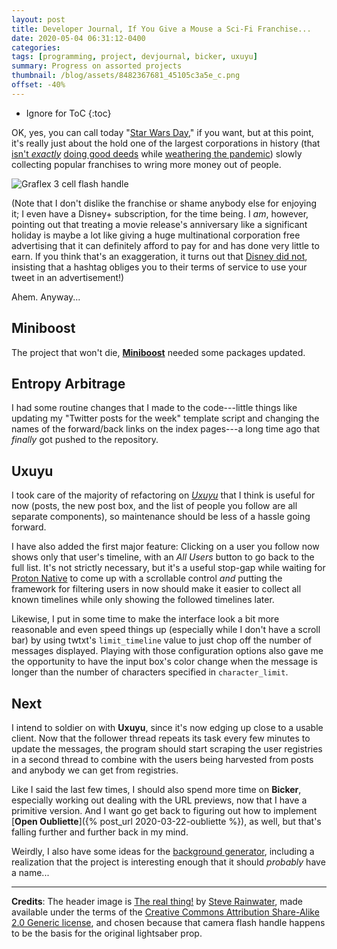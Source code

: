 ```yaml
---
layout: post
title: Developer Journal, If You Give a Mouse a Sci-Fi Franchise...
date: 2020-05-04 06:31:12-0400
categories:
tags: [programming, project, devjournal, bicker, uxuyu]
summary: Progress on assorted projects
thumbnail: /blog/assets/8482367681_45105c3a5e_c.png
offset: -40%
---
```


* Ignore for ToC
{:toc}

OK, yes, you can call today "[Star Wars Day](https://en.wikipedia.org/wiki/Star_Wars_Day)," if you want, but at this point, it's really just about the hold one of the largest corporations in history (that [isn't *exactly*](https://www.ft.com/content/db574838-0f40-41ce-9bcd-75039f8cb288) [doing good deeds](https://www.latimes.com/entertainment-arts/business/story/2020-04-02/disney-to-furlough-employees-amid-coronavirus-crisis) while [weathering the pandemic](https://www.latimes.com/entertainment-arts/business/story/2020-03-20/disney-coronavirus-6-billion-dollars)) slowly collecting popular franchises to wring more money out of people.

![Graflex 3 cell flash handle](/blog/assets/8482367681_45105c3a5e_c.png "Graflex 3 cell flash handle")

(Note that I don't dislike the franchise or shame anybody else for enjoying it; I even have a Disney+ subscription, for the time being.  I *am*, however, pointing out that treating a movie release's anniversary like a significant holiday is maybe a lot like giving a huge multinational corporation free advertising that it can definitely afford to pay for and has done very little to earn.  If you think that's an exaggeration, it turns out that [Disney did not](https://www.fastcompany.com/90497702/disney-lawyers-ruin-the-fun-for-some-star-wars-fans-maythe4th-celebration), insisting that a hashtag obliges you to their terms of service to use your tweet in an advertisement!)

Ahem.  Anyway...

## Miniboost

The project that won't die, [**Miniboost**](https://github.com/jcolag/Miniboost) needed some packages updated.

## Entropy Arbitrage

I had some routine changes that I made to the code---little things like updating my "Twitter posts for the week" template script and changing the names of the forward/back links on the index pages---a long time ago that *finally* got pushed to the repository.

## Uxuyu

I took care of the majority of refactoring on [*Uxuyu*](https://github.com/jcolag/Uxuyu) that I think is useful for now (posts, the new post box, and the list of people you follow are all separate components), so maintenance should be less of a hassle going forward.

I have also added the first major feature:  Clicking on a user you follow now shows only that user's timeline, with an *All Users* button to go back to the full list.  It's not strictly necessary, but it's a useful stop-gap while waiting for [Proton Native](https://proton-native.js.org/#/) to come up with a scrollable control *and* putting the framework for filtering users in now should make it easier to collect all known timelines while only showing the followed timelines later.

Likewise, I put in some time to make the interface look a bit more reasonable and even speed things up (especially while I don't have a scroll bar) by using twtxt's `limit_timeline` value to just chop off the number of messages displayed.  Playing with those configuration options also gave me the opportunity to have the input box's color change when the message is longer than the number of characters specified in `character_limit`.

## Next

I intend to soldier on with **Uxuyu**, since it's now edging up close to a usable client.  Now that the follower thread repeats its task every few minutes to update the messages, the program should start scraping the user registries in a second thread to combine with the users being harvested from posts and anybody we can get from registries.

Like I said the last few times, I should also spend more time on **Bicker**, especially working out dealing with the URL previews, now that I have a primitive version.  And I want go get back to figuring out how to implement [**Open Oubliette**]({% post_url 2020-03-22-oubliette %}), as well, but that's falling further and further back in my mind.

Weirdly, I also have some ideas for the [background generator](https://github.com/jcolag/background-generator), including a realization that the project is interesting enough that it should *probably* have a name...

* * *

**Credits**:  The header image is [The real thing!](https://www.flickr.com/photos/steevithak/8482367681/) by [Steve Rainwater](https://www.flickr.com/photos/steevithak/), made available under the terms of the [Creative Commons Attribution Share-Alike 2.0 Generic license](https://creativecommons.org/licenses/by-sa/2.0/), and chosen because that camera flash handle happens to be the basis for the original lightsaber prop.
